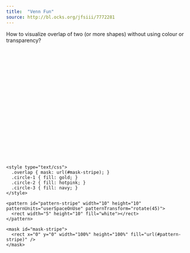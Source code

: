 ```yaml
---
title:  "Venn Fun"
source: http://bl.ocks.org/jfsiii/7772281
---
```


How to visualize overlap of two (or more shapes) without using colour or transparency?

<svg width="300" height="300">
  <defs>

    <style type="text/css">
      .overlap { mask: url(#mask-stripe); }
      .circle-1 { fill: gold; }
      .circle-2 { fill: hotpink; }
      .circle-3 { fill: navy; }
    </style>

    <pattern id="pattern-stripe" width="10" height="10" patternUnits="userSpaceOnUse" patternTransform="rotate(45)">
      <rect width="5" height="10" fill="white"></rect>
    </pattern>

    <mask id="mask-stripe">
      <rect x="0" y="0" width="100%" height="100%" fill="url(#pattern-stripe)" />
    </mask>

  </defs>

  <g class="shapes">
    <circle r="100" cx="200" cy="100" class="circle-1"></circle>
    <circle r="100" cx="100" cy="100" class="circle-2"></circle>
    <circle r="100" cx="150" cy="200" class="circle-3"></circle>
  </g>

  <!-- keep in mind that the order needs to be reversed! -->
  <g class="overlap">
    <circle r="100" cx="150" cy="200" class="circle-3"></circle>
    <circle r="100" cx="100" cy="100" class="circle-2"></circle>
    <circle r="100" cx="200" cy="100" class="circle-1"></circle>
  </g>

</svg>
